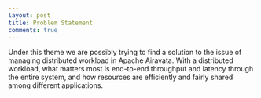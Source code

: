 ```yaml
---
layout: post
title: Problem Statement
comments: true
---
```


Under this theme we are possibly trying to find a solution to the issue of managing distributed workload in Apache Airavata. With a distributed workload, what matters most is end-to-end throughput and latency through the entire system, and how resources are efficiently and fairly shared among different applications.
